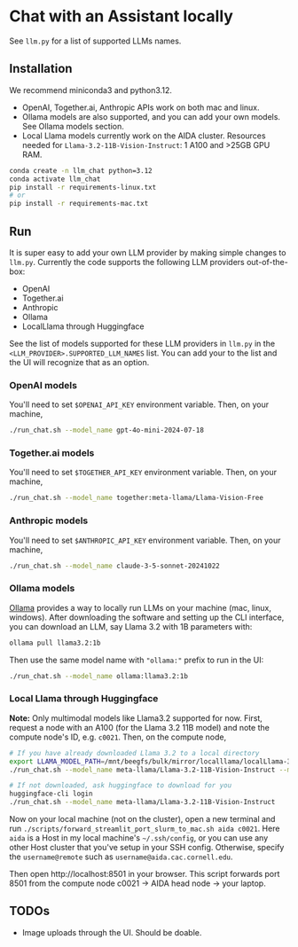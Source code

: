 # Chat with an Assistant locally

See `llm.py` for a list of supported LLMs names.

## Installation

We recommend miniconda3 and python3.12.
- OpenAI, Together.ai, Anthropic APIs work on both mac and linux.
- Ollama models are also supported, and you can add your own models. See Ollama models section.
- Local Llama models currently work on the AIDA cluster. Resources needed for `Llama-3.2-11B-Vision-Instruct`: 1 A100 and >25GB GPU RAM.

```bash
conda create -n llm_chat python=3.12
conda activate llm_chat
pip install -r requirements-linux.txt
# or 
pip install -r requirements-mac.txt
```


## Run

It is super easy to add your own LLM provider by making simple changes to `llm.py`.
Currently the code supports the following LLM providers out-of-the-box:
- OpenAI
- Together.ai
- Anthropic
- Ollama
- LocalLlama through Huggingface

See the list of models supported for these LLM providers in `llm.py` in the `<LLM_PROVIDER>.SUPPORTED_LLM_NAMES` list.
You can add your to the list and the UI will recognize that as an option.

### OpenAI models
You'll need to set `$OPENAI_API_KEY` environment variable.
Then, on your machine,
```bash
./run_chat.sh --model_name gpt-4o-mini-2024-07-18
```

### Together.ai models
You'll need to set `$TOGETHER_API_KEY` environment variable.
Then, on your machine,
```bash
./run_chat.sh --model_name together:meta-llama/Llama-Vision-Free
```

### Anthropic models
You'll need to set `$ANTHROPIC_API_KEY` environment variable.
Then, on your machine,
```bash
./run_chat.sh --model_name claude-3-5-sonnet-20241022
```

### Ollama models
[Ollama](https://ollama.com/) provides a way to locally run LLMs on your machine (mac, linux, windows).
After downloading the software and setting up the CLI interface, you can download an LLM, say Llama 3.2 with 1B parameters with:
```bash
ollama pull llama3.2:1b
```

Then use the same model name with `"ollama:"` prefix to run in the UI:
```bash
./run_chat.sh --model_name ollama:llama3.2:1b
```

### Local Llama through Huggingface

**Note:** Only multimodal models like Llama3.2 supported for now.
First, request a node with an A100 (for the Llama 3.2 11B model) and note the compute node's ID, e.g. `c0021`.
Then, on the compute node,
```bash
# If you have already downloaded Llama 3.2 to a local directory
export LLAMA_MODEL_PATH=/mnt/beegfs/bulk/mirror/localllama/localLlama-3.2-11B-Vision-Instruct
./run_chat.sh --model_name meta-llama/Llama-3.2-11B-Vision-Instruct --model_local_path $LLAMA_MODEL_PATH

# If not downloaded, ask huggingface to download for you
huggingface-cli login
./run_chat.sh --model_name meta-llama/Llama-3.2-11B-Vision-Instruct
```

Now on your local machine (not on the cluster), open a new terminal and run `./scripts/forward_streamlit_port_slurm_to_mac.sh aida c0021`.
Here `aida` is a Host in my local machine's `~/.ssh/config`, or you can use any other Host cluster that you've setup in your SSH config.
Otherwise, specify the `username@remote` such as `username@aida.cac.cornell.edu`.

Then open http://localhost:8501 in your browser.
This script forwards port 8501 from the compute node c0021 -> AIDA head node -> your laptop.

## TODOs

- Image uploads through the UI. Should be doable.
